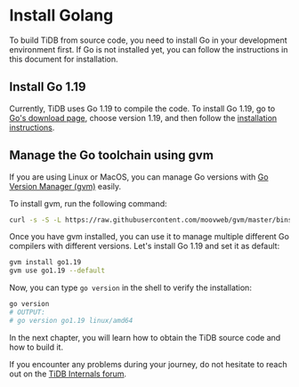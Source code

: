 # Install Golang

To build TiDB from source code, you need to install Go in your development environment first. If Go is not installed yet, you can follow the instructions in this document for installation.

## Install Go 1.19

Currently, TiDB uses Go 1.19 to compile the code. To install Go 1.19, go to [Go's download page](https://golang.org/dl/), choose version 1.19, and then follow the [installation instructions](https://golang.org/doc/install).

## Manage the Go toolchain using gvm

If you are using Linux or MacOS, you can manage Go versions with [Go Version Manager (gvm)](https://github.com/moovweb/gvm) easily.

To install gvm, run the following command:

```bash
curl -s -S -L https://raw.githubusercontent.com/moovweb/gvm/master/binscripts/gvm-installer | sh
```

Once you have gvm installed, you can use it to manage multiple different Go compilers with different versions. Let's install Go 1.19 and set it as default:

```bash
gvm install go1.19
gvm use go1.19 --default
```

Now, you can type `go version` in the shell to verify the installation:

```bash
go version
# OUTPUT:
# go version go1.19 linux/amd64
```

In the next chapter, you will learn how to obtain the TiDB source code and how to build it.

If you encounter any problems during your journey, do not hesitate to reach out on the [TiDB Internals forum](https://internals.tidb.io/).
